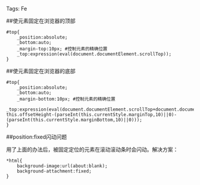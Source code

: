 Tags: Fe

##使元素固定在浏览器的顶部

	#top{
   		_position:absolute;
    	_bottom:auto;
    	_margin-top:10px; #控制元素的精确位置
    	_top:expression(eval(document.documentElement.scrollTop));
	}
	
##使元素固定在浏览器的底部

	#top{
   		_position:absolute;
    	_bottom:auto;
    	_margin-bottom:10px; #控制元素的精确位置
    	_top:expression(eval(document.documentElement.scrollTop+document.documentElement.clientHeight-this.offsetHeight-(parseInt(this.currentStyle.marginTop,10)||0)-(parseInt(this.currentStyle.marginBottom,10)||0)));
	}


##position:fixed闪动问题

用了上面的办法后，被固定定位的元素在滚动滚动条时会闪动。解决方案：

	*html{
   		background-image:url(about:blank);
   	 	background-attachment:fixed;
	}
